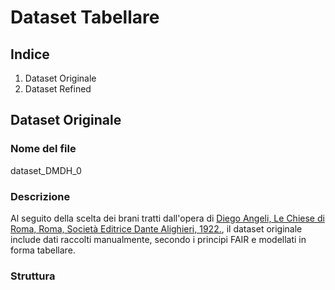 # Dataset Tabellare 

## Indice 
1. Dataset Originale
2. Dataset Refined

## Dataset Originale 

### Nome del file 
dataset_DMDH_0

### Descrizione 
Al seguito della scelta dei brani tratti dall'opera di [Diego Angeli, Le Chiese di Roma, Roma, Società Editrice Dante Alighieri, 1922.](https://archive.org/details/lechiesediromagu00ange_0/page/n7/mode/2up), il dataset originale include dati raccolti manualmente, secondo i principi FAIR e modellati in forma tabellare. 

### Struttura




